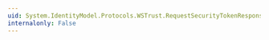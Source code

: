 ```yaml
---
uid: System.IdentityModel.Protocols.WSTrust.RequestSecurityTokenResponse.RequestedSecurityToken
internalonly: False
---
```

